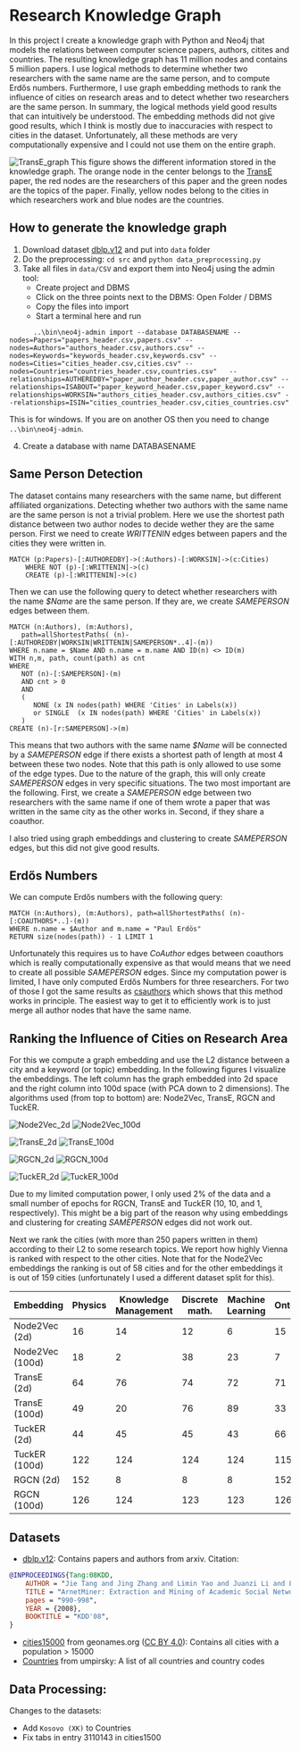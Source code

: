 # Research Knowledge Graph
In this project I create a knowledge graph with Python and Neo4j that models the relations between computer science papers, authors, citites and countries. The resulting knowledge graph has 11 million nodes and contains 5 million papers. I use logical methods to determine whether two researchers with the same name are the same person, and to compute Erdős numbers. Furthermore, I use graph embedding methods to rank the influence of cities on research areas and to detect whether two researchers are the same person. In summary, the logical methods yield good results that can intuitively be understood.  The embedding methods did not give good results, which I think is mostly due to inaccuracies with respect to cities in the dataset. Unfortunately, all these methods are very computationally expensive and I could not use them on the entire graph.

![TransE_graph](https://github.com/ocatias/Research_KnowledgeGraph/blob/main/imgs/TransE_graph.png)
This figure shows the different information stored in the knowledge graph. The orange node in the center belongs to the [TransE](https://papers.nips.cc/paper/2013/file/1cecc7a77928ca8133fa24680a88d2f9-Paper.pdf) paper, the red nodes are the researchers of this paper and the green nodes are the topics of the paper. Finally, yellow nodes belong to the cities in which researchers work and blue nodes are the countries.

## How to generate the knowledge graph

1. Download dataset [dblp.v12](https://www.aminer.org/citation) and put into `data` folder
2. Do the preprocessing:  `cd src` and `python data_preprocessing.py`
3. Take all files in `data/CSV` and export them into Neo4j using the admin tool:
    - Create project and DBMS
    - Click on the three points next to the DBMS: Open Folder / DBMS
    - Copy the files into import
    - Start a terminal here and run
```
      ..\bin\neo4j-admin import --database DATABASENAME --nodes=Papers="papers_header.csv,papers.csv" --nodes=Authors="authors_header.csv,authors.csv" --nodes=Keywords="keywords_header.csv,keywords.csv" --nodes=Cities="cities_header.csv,cities.csv" --nodes=Countries="countries_header.csv,countries.csv"   --relationships=AUTHEREDBY="paper_author_header.csv,paper_author.csv" --relationships=ISABOUT="paper_keyword_header.csv,paper_keyword.csv" --relationships=WORKSIN="authors_cities_header.csv,authors_cities.csv" --relationships=ISIN="cities_countries_header.csv,cities_countries.csv"
```
  This is for windows. If you are on another OS then you need to change `..\bin\neo4j-admin`.
  
4. Create a database with name DATABASENAME

## Same Person Detection
The dataset contains many researchers with the same name, but different affiliated organizations. Detecting whether two authors with the same name are the same person is not a trivial problem. Here we use the shortest path distance between two author nodes to decide wether they are the same person. First we need to create *WRITTENIN* edges between papers and the cities they were written in.
```
MATCH (p:Papers)-[:AUTHOREDBY]->(:Authors)-[:WORKSIN]->(c:Cities)
	WHERE NOT (p)-[:WRITTENIN]->(c)
	CREATE (p)-[:WRITTENIN]->(c)
```
Then we can use the following query to detect whether researchers with the name *$Name* are the same person. If they are, we create *SAMEPERSON* edges between them.
```
MATCH (n:Authors), (m:Authors),
   path=allShortestPaths( (n)-[:AUTHOREDBY|WORKSIN|WRITTENIN|SAMEPERSON*..4]-(m))
WHERE n.name = $Name AND n.name = m.name AND ID(n) <> ID(m)
WITH n,m, path, count(path) as cnt
WHERE 
   NOT (n)-[:SAMEPERSON]-(m) 
   AND cnt > 0
   AND 
   (
      NONE (x IN nodes(path) WHERE 'Cities' in Labels(x)) 
      or SINGLE  (x IN nodes(path) WHERE 'Cities' in Labels(x))
   )
CREATE (n)-[r:SAMEPERSON]->(m)
```
This means that two authors with the same name *$Name* will be connected by a *SAMEPERSON* edge if there exists a shortest path of length at most 4 between these two nodes. Note that this path is only allowed to use some of the edge types. Due to the nature of the graph, this will only create *SAMEPERSON* edges in very specific situations. The two most important are the following. First, we create a *SAMEPERSON* edge between two researchers with the same name if one of them wrote a paper that was written in the same city as the other works in. Second, if they share a coauthor.

I also tried using graph embeddings and clustering to create *SAMEPERSON* edges, but this did not give good results.

## Erdős Numbers
We can compute Erdős numbers with the following query:
```
MATCH (n:Authors), (m:Authors), path=allShortestPaths( (n)-[:COAUTHORS*..]-(m))
WHERE n.name = $Author and m.name = "Paul Erdös"
RETURN size(nodes(path)) - 1 LIMIT 1
```
Unfortunately this requires us to have *CoAuthor* edges between coauthors which is really computationally expensive as that would means that we need to create all possible *SAMEPERSON* edges. Since my computation power is limited, I have only computed Erdős Numbers for three researchers. For two of those I got the same results as [csauthors](csauthors.net) which shows that this method works in principle. The easiest way to get it to efficiently work is to just merge all author nodes that have the same name.

## Ranking the Influence of Cities on Research Area
For this we compute a graph embedding and use the L2 distance between a city and a keyword (or topic) embedding. In the following figures I visualize the embeddings. The left column has the graph embedded into 2d space and the right column into 100d space (with PCA down to 2 dimensions). The algorithms used (from top to bottom) are: Node2Vec, TransE, RGCN and TuckER. 

![Node2Vec_2d](https://github.com/ocatias/Research_KnowledgeGraph/blob/main/imgs/n2v_2d.png)
![Node2Vec_100d](https://github.com/ocatias/Research_KnowledgeGraph/blob/main/imgs/n2v_100d.png)

![TransE_2d](https://github.com/ocatias/Research_KnowledgeGraph/blob/main/imgs/transE_2d.png)
![TransE_100d](https://github.com/ocatias/Research_KnowledgeGraph/blob/main/imgs/transE_100d.png)

![RGCN_2d](https://github.com/ocatias/Research_KnowledgeGraph/blob/main/imgs/rgcn_2d.png)
![RGCN_100d](https://github.com/ocatias/Research_KnowledgeGraph/blob/main/imgs/rgcn_100d.png)

![TuckER_2d](https://github.com/ocatias/Research_KnowledgeGraph/blob/main/imgs/tucker_2d.png)
![TuckER_100d](https://github.com/ocatias/Research_KnowledgeGraph/blob/main/imgs/tucker_100d.png)

Due to my limited computation power, I only used 2% of the data and a small number of epochs for RGCN, TransE and TuckER (10, 10, and 1, respectively). This might be a big part of the reason why using embeddings and clustering for creating *SAMEPERSON* edges did not work out. 

Next we rank the cities (with more than 250 papers written in them) according to their L2 to some research topics. We report how highly Vienna is ranked with respect to the other cities. Note that for the Node2Vec embeddings the ranking is out of 58 cities and for the other embeddings it is out of 159 cities (unfortunately I used a different dataset split for this). 

| Embedding | Physics | Knowledge Management | Discrete math. | Machine Learning | Ontology | Descr. Logic | Knowl. graph |
|---|---|---|---|---|---|---|---|
| Node2Vec (2d) | 16 | 14 | 12 | 6 | 15 | 17 | 17 |
| Node2Vec (100d) | 18 | 2 | 38 | 23 | 7 | 27 | 21 |
| TransE (2d) | 64 | 76 | 74 | 72 | 71 | 70 | 64 |
| TransE (100d) | 49 | 20 | 76 | 89 | 33 | 30 | 14 |
| TuckER (2d) | 44 | 45 | 45 | 43 | 66 | 46 | 111 |
| TuckER (100d) | 122 | 124 | 124 | 124 | 115 | 116 | 80 |
| RGCN (2d) | 152 | 8 | 8 | 8 | 152 | 152 | 152 |
| RGCN (100d) | 126 | 124 | 123 | 123 | 126 | 125 | 125 |

## Datasets
- [dblp.v12](https://www.aminer.org/citation): Contains papers and authors from arxiv. Citation:
```bibtex
@INPROCEEDINGS{Tang:08KDD,
    AUTHOR = "Jie Tang and Jing Zhang and Limin Yao and Juanzi Li and Li Zhang and Zhong Su",
    TITLE = "ArnetMiner: Extraction and Mining of Academic Social Networks",
    pages = "990-998",
    YEAR = {2008},
    BOOKTITLE = "KDD'08",
}
```
- [cities15000](http://download.geonames.org/export/dump/) from geonames.org ([CC BY 4.0](https://creativecommons.org/licenses/by/4.0/)): Contains all cities with a population > 15000
- [Countries](https://github.com/umpirsky/country-list/blob/master/data/en/country.txt) from umpirsky: A list of all countries and country codes

## Data Processing:
Changes to the datasets:
- Add `Kosovo (XK)` to Countries
- Fix tabs in entry 3110143 in cities1500
